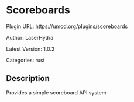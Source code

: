 # Scoreboards

Plugin URL: https://umod.org/plugins/scoreboards

Author: LaserHydra

Latest Version: 1.0.2

Categories: rust

## Description

Provides a simple scoreboard API system
